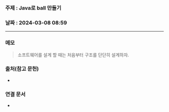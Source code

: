 ### 주제 : Java로 ball 만들기

### 날짜 : 2024-03-08 08:59
----
### 메모
> 소프트웨어를 설계  할 때는 처음부터 구조를 단단히 설계하자.

### 출처(참고 문헌)
-

### 연결 문서
-
